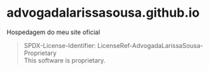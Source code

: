 # advogadalarissasousa.github.io  
Hospedagem do meu site oficial  

> SPDX-License-Identifier: LicenseRef-AdvogadaLarissaSousa-Proprietary  
>This software is proprietary.  